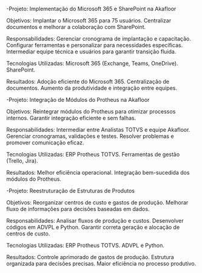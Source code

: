 

-Projeto: Implementação do Microsoft 365 e SharePoint na Akafloor

Objetivos:
Implantar o Microsoft 365 para 75 usuários.
Centralizar documentos e melhorar a colaboração com SharePoint.

Responsabilidades:
Gerenciar cronograma de implantação e capacitação.
Configurar ferramentas e personalizar para necessidades específicas.
Intermediar equipe técnica e usuários para garantir transição fluida.

Tecnologias Utilizadas:
Microsoft 365 (Exchange, Teams, OneDrive).
SharePoint.

Resultados:
Adoção eficiente do Microsoft 365.
Centralização de documentos.
Aumento da produtividade e integração entre equipes.

-Projeto: Integração de Módulos do Protheus na Akafloor

Objetivos:
Reintegrar módulos do Protheus para otimizar processos internos.
Garantir integração eficiente e sem falhas.

Responsabilidades:
Intermediar entre Analistas TOTVS e equipe Akafloor.
Gerenciar cronogramas, validações e testes.
Resolver problemas e promover comunicação eficaz.

Tecnologias Utilizadas:
ERP Protheus TOTVS.
Ferramentas de gestão (Trello, Jira).

Resultados:
Melhor eficiência operacional.
Integração bem-sucedida dos módulos do Protheus.

-Projeto: Reestruturação de Estruturas de Produtos

Objetivos:
Reorganizar centros de custo e gastos de produção.
Melhorar fluxo de informações para decisões baseadas em dados.

Responsabilidades:
Analisar fluxos de produção e custos.
Desenvolver códigos em ADVPL e Python.
Garantir correta geração e alocação de centros de custo.

Tecnologias Utilizadas:
ERP Protheus TOTVS.
ADVPL e Python.

Resultados:
Controle aprimorado de gastos de produção.
Estrutura organizada para decisões precisas.
Maior eficiência no processo produtivo.



